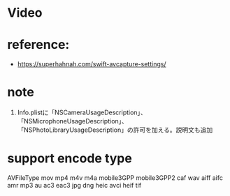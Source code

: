 # Video

# reference: 
- https://superhahnah.com/swift-avcapture-settings/

# note
1. Info.plistに「NSCameraUsageDescription」、「NSMicrophoneUsageDescription」、「NSPhotoLibraryUsageDescription」の許可を加える。説明文も追加

# support encode type
AVFileType 
mov
mp4
m4v
m4a
mobile3GPP
mobile3GPP2
caf
wav
aiff
aifc
amr
mp3
au
ac3
eac3
jpg
dng
heic
avci
heif
tif
